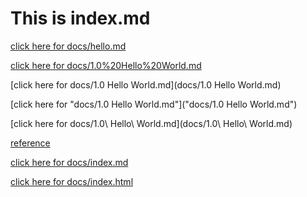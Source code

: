 # This is index.md

[click here for docs/hello.md](docs/hello.md)

[click here for docs/1.0%20Hello%20World.md](docs/1.0%20Hello%20World.md)

[click here for docs/1.0 Hello World.md](docs/1.0 Hello World.md)

[click here for "docs/1.0 Hello World.md"]("docs/1.0 Hello World.md")

[click here for docs/1.0\ Hello\ World.md](docs/1.0\ Hello\ World.md)

[reference]

[click here for docs/index.md](docs/index.md)

[click here for docs/index.html](docs/index.html)

[//]: # (References/Links)

[reference]: docs/1.0%20Hello%20World.md
